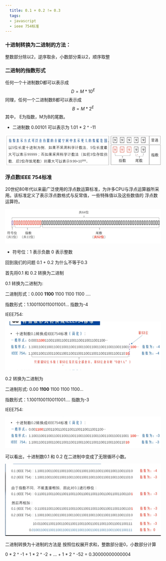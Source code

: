 ```yaml
---
  title: 0.1 + 0.2 != 0.3
  tags:
  - javascript
  - ieee 754标准
---
```


### 十进制转换为二进制的方法：

整数部分除以2，逆序取余，小数部分乘以2，顺序取整



### 二进制的指数形式

任何一个十进制数D都可以表示成
$$
D = M * 10^E
$$
同理，任何一个二进制数B都可以表示成
$$
B = M * 2 ^E
$$
其中， E为指数，M为B的尾数。

- 二进制数 0.00101 可以表示为 1.01 * 2 ^ -11

![image-20220511223411286](https://raw.githubusercontent.com/diandianyezi/typora-images/master/img/202205112234345.png)



### 浮点数IEEE 754标准

20世纪80年代以来最广泛使用的浮点数运算标准，为许多CPU与浮点运算器所采用。该标准定义了表示浮点数格式与反常值，一些特殊值以及这些数值的 浮点数运算符。

![image-20220511223740685](https://raw.githubusercontent.com/diandianyezi/typora-images/master/img/202205112237736.png)

- 符号位：1 表示负数 0 表示整数



回到我们的问题 0.1 + 0.2 为什么不等于0.3

首先将0.1 和 0.2 转换为二进制

0.1 转换为二进制为: 

二进制形式：0.000 **1100** 1100 1100 1100 ....

指数形式：1.1001100110011001...    指数为-4

IEEE754:

![image-20220511224648373](https://raw.githubusercontent.com/diandianyezi/typora-images/master/img/202205112246426.png)

0.2 转换为二进制为

二进制形式: 0.00 **1100** 1100 1100 1100...

指数形式：1.1001100110011001....   指数为-3

IEEE754:

![image-20220511224700899](https://raw.githubusercontent.com/diandianyezi/typora-images/master/img/202205112247941.png)

可以看出，十进制数0.1 和 0.2 在二进制中变成了无限循环小数。



![image-20220511225337260](https://raw.githubusercontent.com/diandianyezi/typora-images/master/img/202205112253334.png)

二进制转换为十进制的方法是 按照位权展开求和，整数部分是0，小数部分计算

0 * 2 ^ -1 + 1 * 2 ^ -2  + ...  + 1 * 2 ^ -52  =  0.30000000000004

